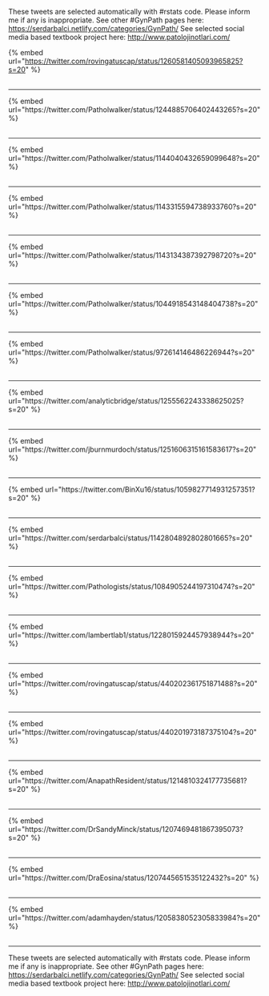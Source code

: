 

These tweets are selected automatically with #rstats code. Please inform me if any is inappropriate.
See other #GynPath pages here: https://serdarbalci.netlify.com/categories/GynPath/ 
See selected social media based textbook project here: http://www.patolojinotlari.com/

{% embed url="https://twitter.com/rovingatuscap/status/1260581405093965825?s=20" %}<br>
<br>
<hr>
{% embed url="https://twitter.com/Patholwalker/status/1244885706402443265?s=20" %}<br>
<br>
<hr>
{% embed url="https://twitter.com/Patholwalker/status/1144040432659099648?s=20" %}<br>
<br>
<hr>
{% embed url="https://twitter.com/Patholwalker/status/1143315594738933760?s=20" %}<br>
<br>
<hr>
{% embed url="https://twitter.com/Patholwalker/status/1143134387392798720?s=20" %}<br>
<br>
<hr>
{% embed url="https://twitter.com/Patholwalker/status/1044918543148404738?s=20" %}<br>
<br>
<hr>
{% embed url="https://twitter.com/Patholwalker/status/972614146486226944?s=20" %}<br>
<br>
<hr>
{% embed url="https://twitter.com/analyticbridge/status/1255562243338625025?s=20" %}<br>
<br>
<hr>
{% embed url="https://twitter.com/jburnmurdoch/status/1251606315161583617?s=20" %}<br>
<br>
<hr>
{% embed url="https://twitter.com/BinXu16/status/1059827714931257351?s=20" %}<br>
<br>
<hr>
{% embed url="https://twitter.com/serdarbalci/status/1142804892802801665?s=20" %}<br>
<br>
<hr>
{% embed url="https://twitter.com/Pathologists/status/1084905244197310474?s=20" %}<br>
<br>
<hr>
{% embed url="https://twitter.com/lambertlab1/status/1228015924457938944?s=20" %}<br>
<br>
<hr>
{% embed url="https://twitter.com/rovingatuscap/status/440202361751871488?s=20" %}<br>
<br>
<hr>
{% embed url="https://twitter.com/rovingatuscap/status/440201973187375104?s=20" %}<br>
<br>
<hr>
{% embed url="https://twitter.com/AnapathResident/status/1214810324177735681?s=20" %}<br>
<br>
<hr>
{% embed url="https://twitter.com/DrSandyMinck/status/1207469481867395073?s=20" %}<br>
<br>
<hr>
{% embed url="https://twitter.com/DraEosina/status/1207445651535122432?s=20" %}<br>
<br>
<hr>
{% embed url="https://twitter.com/adamhayden/status/1205838052305833984?s=20" %}<br>
<br>
<hr>


These tweets are selected automatically with #rstats code. Please inform me if any is inappropriate.
See other #GynPath pages here: https://serdarbalci.netlify.com/categories/GynPath/ 
See selected social media based textbook project here: http://www.patolojinotlari.com/
